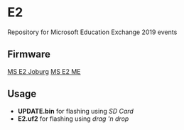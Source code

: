 # E2
Repository for Microsoft Education Exchange 2019 events

## Firmware

[MS E2 Joburg](https://github.com/xinabox/E2/releases/tag/v1.0)
[MS E2 ME](https://github.com/xinabox/E2/releases/tag/v1.1) 

## Usage

* __UPDATE.bin__ for flashing using _SD Card_
* __E2.uf2__ for flashing using _drag 'n drop_
